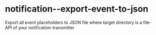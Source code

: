 # notification--export-event-to-json
Export all event placeholders to JSON file where target directory is a file-API of your notification-transmitter
